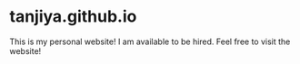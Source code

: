 # tanjiya.github.io

This is my personal website! I am available to be hired. Feel free to visit the website!
